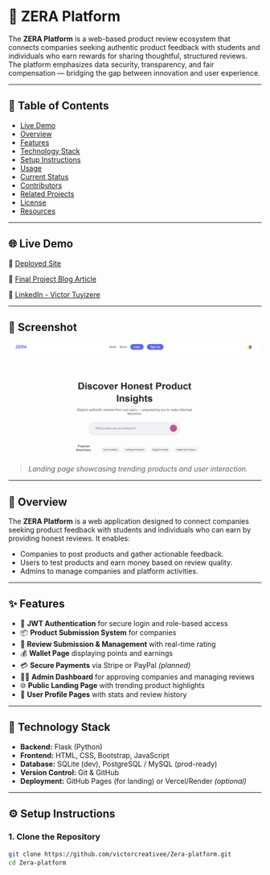 # 🌟 ZERA Platform

The **ZERA Platform** is a web-based product review ecosystem that connects companies seeking authentic product feedback with students and individuals who earn rewards for sharing thoughtful, structured reviews. The platform emphasizes data security, transparency, and fair compensation — bridging the gap between innovation and user experience.

---

## 📌 Table of Contents
- [Live Demo](#live-demo)
- [Overview](#overview)
- [Features](#features)
- [Technology Stack](#technology-stack)
- [Setup Instructions](#setup-instructions)
- [Usage](#usage)
- [Current Status](#current-status)
- [Contributors](#contributors)
- [Related Projects](#related-projects)
- [License](#license)
- [Resources](#resources)

---

## 🌐 Live Demo

🔗 [Deployed Site](https://victorcreativee.github.io/zera-landing-page/)

📖 [Final Project Blog Article](https://www.linkedin.com/pulse/building-zera-student-powered-product-review-victor-tuyizere-ym9of)

👤 [LinkedIn - Victor Tuyizere](https://www.linkedin.com/pulse/building-zera-student-powered-product-review-victor-tuyizere-ym9of)

---

## 📸 Screenshot

![ZERA Platform Screenshot](static/images/landingpagezera.png)

> _Landing page showcasing trending products and user interaction._

---

## 🧠 Overview

The **ZERA Platform** is a web application designed to connect companies seeking product feedback with students and individuals who can earn by providing honest reviews. It enables:
- Companies to post products and gather actionable feedback.
- Users to test products and earn money based on review quality.
- Admins to manage companies and platform activities.

---

## ✨ Features

- 🔐 **JWT Authentication** for secure login and role-based access
- 📦 **Product Submission System** for companies
- 📝 **Review Submission & Management** with real-time rating
- 💰 **Wallet Page** displaying points and earnings
- 💳 **Secure Payments** via Stripe or PayPal *(planned)*
- 🧑‍💼 **Admin Dashboard** for approving companies and managing reviews
- 🌐 **Public Landing Page** with trending product highlights
- 🌟 **User Profile Pages** with stats and review history

---

## 🧰 Technology Stack

- **Backend:** Flask (Python)
- **Frontend:** HTML, CSS, Bootstrap, JavaScript
- **Database:** SQLite (dev), PostgreSQL / MySQL (prod-ready)
- **Version Control:** Git & GitHub
- **Deployment:** GitHub Pages (for landing) or Vercel/Render *(optional)*

---

## ⚙️ Setup Instructions

### 1. Clone the Repository
```bash
git clone https://github.com/victorcreativee/Zera-platform.git
cd Zera-platform

